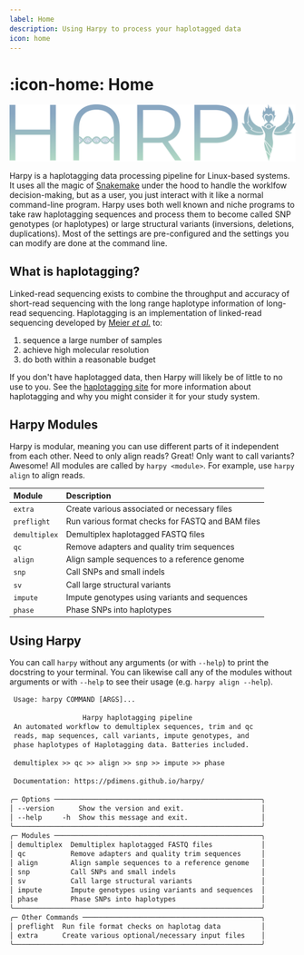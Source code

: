 ```yaml
---
label: Home
description: Using Harpy to process your haplotagged data
icon: home
---
```


# :icon-home: Home

![](static/logo_trans.png)

Harpy is a haplotagging data processing pipeline for Linux-based systems. It uses all the 
magic of [Snakemake](https://snakemake.readthedocs.io/en/stable/) under the hood to handle 
the worklfow decision-making, but as a user, you just interact with it like a normal command-line 
program. Harpy uses both well known and niche programs to take raw haplotagging sequences and process
them to become called SNP genotypes (or haplotypes) or large structural variants (inversions, deletions, duplications).
Most of the settings are pre-configured and the settings you can modify are done at the command line. 

## What is haplotagging?
Linked-read sequencing exists to combine the throughput and accuracy of short-read
sequencing with the long range haplotype information of long-read sequencing.
Haplotagging is an implementation of linked-read sequencing developed by
[Meier _et al._](https://doi.org/10.1073/pnas.2015005118) to:

1. sequence a large number of samples
2. achieve high molecular resolution
3. do both within a reasonable budget

If you don't have haplotagged data, then Harpy will likely be of little to no use to you. See the [haplotagging site](https://www.fml.tuebingen.mpg.de/9418/haplotagging)
for more information about haplotagging and why you might consider it for your study system.


## Harpy Modules
Harpy is modular, meaning you can use different parts of it independent from each other. Need to only align reads?
Great! Only want to call variants? Awesome! All modules are called by `harpy <module>`. For example, use `harpy align` to align reads.

| Module        | Description                                   |
|:--------------|:----------------------------------------------|
| `extra`       | Create various associated or necessary files  |
| `preflight`   | Run various format checks for FASTQ and BAM files |
| `demultiplex` | Demultiplex haplotagged FASTQ files           |
| `qc`        | Remove adapters and quality trim sequences    |
| `align`       | Align sample sequences to a reference genome  |
| `snp`          | Call SNPs and small indels                   |
| `sv`          | Call large structural variants                |
| `impute`      | Impute genotypes using variants and sequences |
| `phase`       | Phase SNPs into haplotypes                    |


## Using Harpy
You can call `harpy` without any arguments (or with `--help`) to print the docstring to your terminal. You can likewise call any of the modules without arguments or with `--help` to see their usage  (e.g. `harpy align --help`).
``` harpy --help                                                      
 Usage: harpy COMMAND [ARGS]...                     
                                                              
                  Harpy haplotagging pipeline                  
 An automated workflow to demultiplex sequences, trim and qc   
 reads, map sequences, call variants, impute genotypes, and    
 phase haplotypes of Haplotagging data. Batteries included.    
                                                               
 demultiplex >> qc >> align >> snp >> impute >> phase          
                                                               
 Documentation: https://pdimens.github.io/harpy/               
                                                               
╭─ Options ───────────────────────────────────────────────────╮
│ --version      Show the version and exit.                   │
│ --help     -h  Show this message and exit.                  │
╰─────────────────────────────────────────────────────────────╯
╭─ Modules ───────────────────────────────────────────────────╮
│ demultiplex  Demultiplex haplotagged FASTQ files            │
│ qc           Remove adapters and quality trim sequences     │
│ align        Align sample sequences to a reference genome   │
│ snp          Call SNPs and small indels                     │
│ sv           Call large structural variants                 │
│ impute       Impute genotypes using variants and sequences  │
│ phase        Phase SNPs into haplotypes                     │
╰─────────────────────────────────────────────────────────────╯
╭─ Other Commands ────────────────────────────────────────────╮
│ preflight  Run file format checks on haplotag data          │
│ extra      Create various optional/necessary input files    │
╰─────────────────────────────────────────────────────────────╯
```
